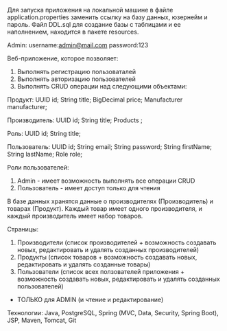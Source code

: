 Для запуска приложения на локальной машине в файле application.properties заменить ссылку на базу данных, юзернейм и пароль.
Файл DDL.sql для создание базы с таблицами и ее наполнением, находится в пакете resources.

Admin:
username:admin@mail.com
password:123

Веб-приложение, которое позволяет:
1. Выполнять регистрацию пользоваталей
2. Выполнять авторизацию пользователей
3. Выполнять CRUD операции над следующими объектами:

Продукт:
UUID id;
String title;
BigDecimal price;
Manufacturer manufacturer;

Производитель:
UUID id;
String title;
Products <Product>;

Роль:
UUID id;
String title;

Пользователь:
UUID id;
String email;
String password;
String firstName;
String lastName;
Role role;
 
Роли пользователей:
1. Admin - имеет возможность выполнять все операции CRUD
2. Пользователь - имеет доступ только для чтения
 
В базе данных хранятся данные о производителях (Производитель) и товарах (Продукт).
Каждый товар имеет одного производителя, и каждый производитель имеет набор товаров.
 
Страницы:
1. Производители (список производителей + возможность создавать новых, редактировать и удалять созданных производителей)
2. Продукты (список товаров + возможность создавать новых, редактировать и удалять созданные товары)
3. Пользователи (список всех ползователей приложения + возможность создавать новых, редактировать и удалять созданных пользователей) 
- ТОЛЬКО для ADMIN (и чтение и редактирование)

Технологии:
Java, PostgreSQL, Spring (MVC, Data, Security, Spring Boot), JSP, Maven, Tomcat, Git